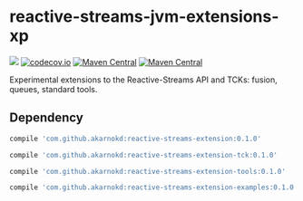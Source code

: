 # reactive-streams-jvm-extensions-xp

<a href='https://travis-ci.org/akarnokd/reactive-streams-jvm-extensions-xp/builds'><img src='https://travis-ci.org/akarnokd/reactive-streams-jvm-extensions-xp.svg?branch=master'></a>
[![codecov.io](http://codecov.io/github/akarnokd/reactive-streams-jvm-extensions-xp/coverage.svg?branch=master)](http://codecov.io/github/akarnokd/reactive-streams-jvm-extensions-xp?branch=master)
[![Maven Central](https://maven-badges.herokuapp.com/maven-central/com.github.akarnokd/reactive-streams-extensions/badge.svg)](https://maven-badges.herokuapp.com/maven-central/com.github.akarnokd/reactive-streams-extensions)
[![Maven Central](https://maven-badges.herokuapp.com/maven-central/org.reactivestreams/reactive-streams/badge.svg)](https://maven-badges.herokuapp.com/maven-central/org.reactivestreams/reactive-streams)

Experimental extensions to the Reactive-Streams API and TCKs: fusion, queues, standard tools.

## Dependency

```groovy
compile 'com.github.akarnokd:reactive-streams-extension:0.1.0'

compile 'com.github.akarnokd:reactive-streams-extension-tck:0.1.0'

compile 'com.github.akarnokd:reactive-streams-extension-tools:0.1.0'

compile 'com.github.akarnokd:reactive-streams-extension-examples:0.1.0'
```
